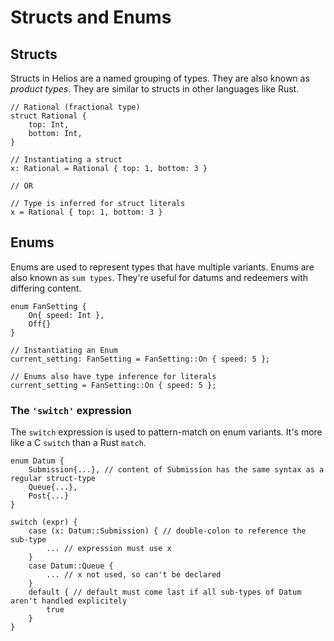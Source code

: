 # Structs and Enums

## Structs

Structs in Helios are a named grouping of types.
They are also known as *product types*.
They are similar to structs in other languages like Rust.

```rust, noplaypen
// Rational (fractional type)
struct Rational {
    top: Int,
    bottom: Int,
}

// Instantiating a struct
x: Rational = Rational { top: 1, bottom: 3 }

// OR

// Type is inferred for struct literals
x = Rational { top: 1, bottom: 3 }
```

## Enums

Enums are used to represent types that have multiple variants.
Enums are also known as `sum types`.
They're useful for datums and redeemers with differing content.

```rust, noplaypen
enum FanSetting {
    On{ speed: Int },
    Off{}
}

// Instantiating an Enum
current_setting: FanSetting = FanSetting::On { speed: 5 };

// Enums also have type inference for literals
current_setting = FanSetting::On { speed: 5 };

```

### The `'switch'` expression

The `switch` expression is used to pattern-match on enum variants. It's more like a C `switch` than a Rust `match`.

```rust, noplaypen
enum Datum {
    Submission{...}, // content of Submission has the same syntax as a regular struct-type
    Queue{...},
    Post{...}
}

switch (expr) {
    case (x: Datum::Submission) { // double-colon to reference the sub-type
        ... // expression must use x
    }
    case Datum::Queue {
        ... // x not used, so can't be declared
    }
    default { // default must come last if all sub-types of Datum aren't handled explicitely
        true
    }
}

```
